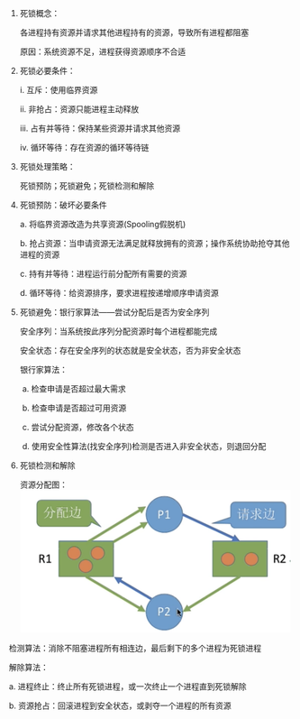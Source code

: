 1. 死锁概念：

   各进程持有资源并请求其他进程持有的资源，导致所有进程都阻塞

   原因：系统资源不足，进程获得资源顺序不合适

2. 死锁必要条件：

   i. 互斥：使用临界资源

   ii. 非抢占：资源只能进程主动释放

   iii. 占有并等待：保持某些资源并请求其他资源 

   iv. 循环等待：存在资源的循环等待链

3. 死锁处理策略：

   死锁预防；死锁避免；死锁检测和解除

4. 死锁预防：破坏必要条件

   a. 将临界资源改造为共享资源(Spooling假脱机)

   b. 抢占资源：当申请资源无法满足就释放拥有的资源；操作系统协助抢夺其他进程的资源

   c. 持有并等待：进程运行前分配所有需要的资源

   d. 循环等待：给资源排序，要求进程按递增顺序申请资源

5. 死锁避免：银行家算法——尝试分配后是否为安全序列

   安全序列：当系统按此序列分配资源时每个进程都能完成

   安全状态：存在安全序列的状态就是安全状态，否为非安全状态

   银行家算法：

   ​	a. 检查申请是否超过最大需求

   ​	b. 检查申请是否超过可用资源

   ​	c. 尝试分配资源，修改各个状态

   ​	d. 使用安全性算法(找安全序列)检测是否进入非安全状态，则退回分配 

6. 死锁检测和解除

   资源分配图：![](./images/resource_map.png)

​	检测算法：消除不阻塞进程所有相连边，最后剩下的多个进程为死锁进程

​	解除算法：

​		a. 进程终止：终止所有死锁进程，或一次终止一个进程直到死锁解除

​		b. 资源抢占：回滚进程到安全状态，或剥夺一个进程的所有资源